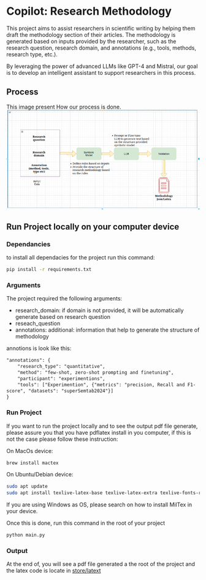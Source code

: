 # Copilot: Research Methodology
This project aims to assist researchers in scientific writing by helping them draft the methodology section of their articles. The methodology is generated based on inputs provided by the researcher, such as the research question, research domain, and annotations (e.g., tools, methods, research type, etc.).

By leveraging the power of advanced LLMs like GPT-4 and Mistral, our goal is to develop an intelligent assistant to support researchers in this process.

## Process
This image present How our process is done.
<img src="assets/process.png">


## Run Project locally on your computer device

### Dependancies
to install all dependacies for the project run this command:
```sh
pip install -r requirements.txt

```

### Arguments
The project required the following arguments: <br>
* research_domain: if domain is not provided, it will be automatically generate based on research question
* reseach_question
* annotations: additional: information that help to generate the structure of methodology

annotions  is look like this:
```
"annotations": {
    "research_type": "quantitative",
    "method": "few-shot, zero-shot prompting and finetuning",
    "participant": "experimentions",
    "tools": ["Experimention", {"metrics": "precision, Recall and F1-score", "datasets": "superSemtab2024"}]
}
```

### Run Project
If you want to run the project locally and to see the output pdf file generate, please assure you that you have pdflatex install in you computer, if this is not the case please follow these instruction: <br>

On MacOs device:
```sh
brew install mactex
```
On Ubuntu/Debian device:
```sh
sudo apt update
sudo apt install texlive-latex-base texlive-latex-extra texlive-fonts-recommended

```

If you are using Windows as OS, please search on how to install MilTex in your device.<br>

Once this is done, run this command in the root of your project

```sh
python main.py
```

### Output
At the end of, you will see a pdf file generated a the root of the project and the latex code is locate in [store/latext](store/latex/)


